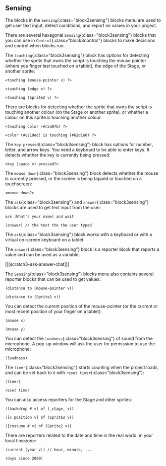 ## Sensing

The blocks in the `Sensing`{:class="block3sensing"} blocks menu are used to get user text input, detect conditions, and report on values in your project.

There are several hexagonal `Sensing`{:class="block3sensing"} blocks that you can use in `Control`{:class="block3control"} blocks to make decisions and control when blocks run.

The `touching`{:class="block3sensing"} block has options for detecting whether the sprite that owns the script is touching the mouse pointer (where you finger last touched on a tablet), the edge of the Stage, or another sprite:

```blocks3
<touching (mouse-pointer v) ?>

<touching (edge v) ?>

<touching (Sprite2 v) ?>
```

There are blocks for detecting whether the sprite that owns the script is touching another colour (on the Stage or another sprite), or whether a colour on this sprite is touching another colour.

```blocks3
<touching color (#c5a97b) ?>

<color (#c219ed) is touching (#62d1e0) ?>
```

The `key pressed`{:class="block3sensing"} block has options for number, letter, and arrow keys. You need a keyboard to be able to enter keys. It detects whether the key is currently being pressed:

```blocks3
<key (space v) pressed?>
```

The `mouse down`{:class="block3sensing"} block detects whether the mouse is currently pressed, or the screen is being tapped or touched on a touchscreen:

```blocks3
<mouse down?>
```

The `ask`{:class="block3sensing"} and `answer`{:class="block3sensing"} blocks are used to get text input from the user:

```blocks3
ask [What's your name] and wait

(answer) // the text the the user typed 
```

The `ask`{:class="block3sensing"} block works with a keyboard or with a virtual on-screen keyboard on a tablet.

The `answer`{:class="block3sensing"} block is a reporter block that reports a value and can be used as a variable.

[[[scratch3-ask-answer-chat]]]

The `Sensing`{:class="block3sensing"} blocks menu also contains several reporter blocks that can be used to get values:

```blocks3
(distance to (mouse-pointer v))

(distance to (Sprite2 v))
```

You can detect the current position of the mouse-pointer (or the current or most recent position of your finger on a tablet):

```blocks3
(mouse x)

(mouse y)
```

You can detect the `loudness`{:class="block3sensing"} of sound from the microphone. A pop-up window will ask the user for permission to use the microphone:

```blocks3
(loudness)
```

The `timer`{:class="block3sensing"} starts counting when the project loads, and can be set back to `0` with `reset timer`{:class="block3sensing"}:

```blocks3
(timer)

reset timer
```

You can also access reporters for the Stage and other sprites:

```blocks3
([backdrop # v] of (_stage_ v))

([x position v] of (Sprite2 v))

([costume # v] of (Sprite2 v))
```

There are reporters related to the date and time in the real world, in your local timezone:

```blocks3
(current [year v]) // hour, minute, ...

(days since 2000)
```

